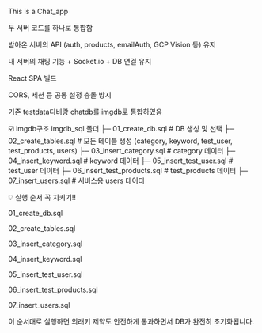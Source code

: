 This is a Chat_app




 두 서버 코드를 하나로 통합함 

받아온 서버의 API (auth, products, emailAuth, GCP Vision 등) 유지

내 서버의 채팅 기능 + Socket.io + DB 연결 유지

React SPA 빌드 

CORS, 세션 등 공통 설정 충돌 방지

기존 testdata디비랑 chatdb를 imgdb로 통합하였음 

☑️ imgdb구조
imgdb_sql 폴더 
├─ 01_create_db.sql           # DB 생성 및 선택
├─ 02_create_tables.sql       # 모든 테이블 생성 (category, keyword, test_user, test_products, users)
├─ 03_insert_category.sql     # category 데이터
├─ 04_insert_keyword.sql      # keyword 데이터
├─ 05_insert_test_user.sql    # test_user 데이터
├─ 06_insert_test_products.sql # test_products 데이터
├─ 07_insert_users.sql        # 서비스용 users 데이터

💡 실행 순서 꼭 지키기!!

01_create_db.sql

02_create_tables.sql 

03_insert_category.sql

04_insert_keyword.sql

05_insert_test_user.sql

06_insert_test_products.sql

07_insert_users.sql

이 순서대로 실행하면 외래키 제약도 안전하게 통과하면서 DB가 완전히 초기화됩니다.